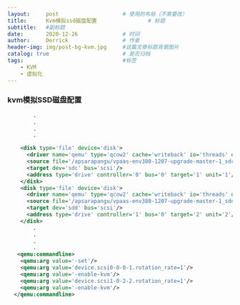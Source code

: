 ```yaml
---
layout:     post   				    # 使用的布局（不需要改）
title:      Kvm模拟ssd磁盘配置 				# 标题 
subtitle:   #副标题
date:       2020-12-26 				# 时间
author:     Derrick 				# 作者
header-img: img/post-bg-kvm.jpg 	#这篇文章标题背景图片
catalog: true 						# 是否归档
tags:								#标签
    - KVM
    - 虚拟化
---
```



### kvm模拟SSD磁盘配置



```xml
		.
		.
		.
		.

    <disk type='file' device='disk'>
      <driver name='qemu' type='qcow2' cache='writeback' io='threads' discard='unmap'/>
      <source file='/apsarapangu/vpaas-env380-1207-upgrade-master-1_sdc.qcow2'/>
      <target dev='sdc' bus='scsi'/>
      <address type='drive' controller='0' bus='0' target='1' unit='1'/>
    </disk>
    <disk type='file' device='disk'>
      <driver name='qemu' type='qcow2' cache='writeback' io='threads' discard='unmap'/>
      <source file='/apsarapangu/vpaas-env380-1207-upgrade-master-1_sdd.qcow2'/>
      <target dev='sdd' bus='scsi'/>
      <address type='drive' controller='1' bus='0' target='2' unit='2'/>
    </disk>
		.
		.
		.
		.
   <qemu:commandline>
    <qemu:arg value='-set'/>
    <qemu:arg value='device.scsi0-0-0-1.rotation_rate=1'/>
    <qemu:arg value='-enable-kvm'/>
    <qemu:arg value='device.scsi1-0-2-2.rotation_rate=1'/>
    <qemu:arg value='-enable-kvm'/>
  </qemu:commandline>

```





<script type="text/javascript">document.write(unescape("%3Cspan id='cnzz_stat_icon_1281111180'%3E%3C/span%3E%3Cscript src='https://v1.cnzz.com/z_stat.php%3Fid%3D1281111180%26online%3D1%26show%3Dline' type='text/javascript'%3E%3C/script%3E"));</script>
